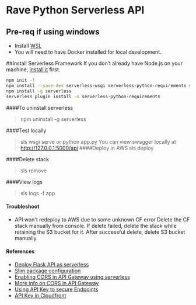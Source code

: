 # Rave Python Serverless API

## Pre-req if using windows
- Install [WSL](https://learn.microsoft.com/en-us/windows/wsl/install-manual#step-4---download-the-linux-kernel-update-package)
- You will need to have Docker installed for local development.

##Install Serverless Framework
If you don’t already have Node.js on your machine, [install it](https://nodejs.org/) first.

```bash
npm init -f
npm install --save-dev serverless-wsgi serverless-python-requirements serverless-api-gateway-throttling
npm install -g serverless
serverless plugin install -n serverless-python-requirements
```

####To uninstall serverless
> npm uninstall -g serverless

####Test locally
> sls wsgi serve
or 
> python app.py
You can view swagger locally at http://127.0.0.1:5000/api
####Deploy in AWS
> sls deploy

####Delete stack
> sls remove

####View logs
>sls logs -f app

#### Troubleshoot
- API won't redeploy to AWS due to some unknown CF error
Delete the CF stack manually from console. If delete failed, delete the stack while retaining the S3 bucket for it. After successful delete, delete S3 bucket manually.

#### References
- [Deploy Flask API as serverless](https://www.serverless.com/blog/flask-python-rest-api-serverless-lambda-dynamodb)
- [Slim package configuration](https://github.com/UnitedIncome/serverless-python-requirements/issues/441)
- [Enabling CORS in API Gateway using serverless](https://www.serverless.com/framework/docs/providers/aws/events/apigateway/#enabling-cors)
- [More info on CORS in API Gateway](https://www.serverless.com/blog/cors-api-gateway-survival-guide)
- [Using API Key to secure Endpoints](https://lorenstewart.me/2017/10/24/serverless-framework-securing-aws-lambda-endpoints/)
- [API Key in Cloudfront](https://www.youtube.com/watch?v=Ygq4u0B0rF0)
  
